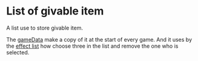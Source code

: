 # List of givable item
A list use to store givable item.

The [gameData]() make a copy of it at the start of every game. And it uses by the [effect list]() how choose three in the list and remove the one who is selected.